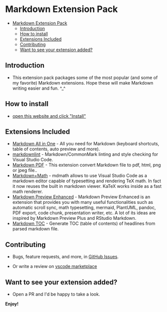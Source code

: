 # Markdown Extension Pack

<!-- TOC -->

- [Markdown Extension Pack](#markdown-extension-pack)
    - [Introduction](#introduction)
    - [How to install](#how-to-install)
    - [Extensions Included](#extensions-included)
    - [Contributing](#contributing)
    - [Want to see your extension added?](#want-to-see-your-extension-added)

<!-- /TOC -->

## Introduction

- This extension pack packages some of the most popular (and some of my favorite) Markdown extensions.
Hope these will make Markdown writing easier and fun. ^_^

## How to install

- [open this website and click "Install"](https://marketplace.visualstudio.com/items?itemName=bat67.markdown-extension-pack#overview)

## Extensions Included

- [Markdown All in One](https://marketplace.visualstudio.com/items?itemName=yzhang.markdown-all-in-one) - All you need for Markdown (keyboard shortcuts, table of contents, auto preview and more).
- [markdownlint](https://marketplace.visualstudio.com/items?itemName=DavidAnson.vscode-markdownlint) - Markdown/CommonMark linting and style checking for Visual Studio Code.
- [Markdown PDF](https://marketplace.visualstudio.com/items?itemName=yzane.markdown-pdf) - This extension convert Markdown file to pdf, html, png or jpeg file..
- [Markdown+Math](https://marketplace.visualstudio.com/items?itemName=goessner.mdmath) - mdmath allows to use Visual Studio Code as a markdown editor capable of typesetting and rendering TeX math. In fact it now reuses the built in markdown viewer. KaTeX works inside as a fast math renderer.
- [Markdown Preview Enhanced](https://marketplace.visualstudio.com/items?itemName=shd101wyy.markdown-preview-enhanced) - Markdown Preview Enhanced is an extension that provides you with many useful functionalities such as automatic scroll sync, math typesetting, mermaid, PlantUML, pandoc, PDF export, code chunk, presentation writer, etc. A lot of its ideas are inspired by Markdown Preview Plus and RStudio Markdown.
- [Markdown TOC](https://marketplace.visualstudio.com/items?itemName=AlanWalk.markdown-toc) - Generate TOC (table of contents) of headlines from parsed markdown file.

## Contributing

- Bugs, feature requests, and more, in [GitHub Issues](https://github.com/bat67/markdown-extension-pack/issues).

- Or write a review on [vscode marketplace](https://marketplace.visualstudio.com/items?itemName=bat67.markdown-extension-pack#review-details)

## Want to see your extension added?

- Open a PR and I'd be happy to take a look.

**Enjoy!**
